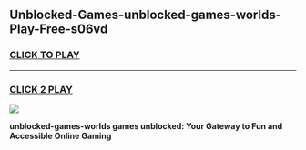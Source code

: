 
## Unblocked-Games-unblocked-games-worlds-Play-Free-s06vd
<h3>
<a href="https://premium76.site?title=unblocked-games-worlds&ref=09A">CLICK TO PLAY</a></h3>
<hr>

<h3>
<a href="https://premium76.site?title=unblocked-games-worlds&ref=09A">CLICK 2 PLAY</a>
  
</h3>

<a href="https://premium76.site?title=unblocked-games-worlds&ref=09A"><img src="https://clearcache.store/games.png"></a>


**unblocked-games-worlds games unblocked: Your Gateway to Fun and Accessible Online Gaming**
